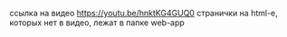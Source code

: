 ссылка на видео
https://youtu.be/hnktKG4GUQ0
странички на html-е, которых нет в видео, лежат в папке web-app
